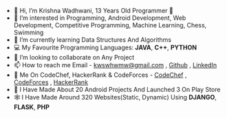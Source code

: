 - 👋 Hi, I’m Krishna Wadhwani, 13 Years Old Programmer 👦️
- 👀 I’m interested in Programming, Android Development, Web Development, Competitive Programming, Machine Learning, Chess, Swimming
- 🌱 I’m currently learning Data Structures And Algorithms
- 💻️ My Favourite Programming Languages: **JAVA**, **C++**, **PYTHON**
- 💞️ I’m looking to collaborate on Any Project
- 📫 How to reach me Email - kwswhwmw@gmail.com , [Github](https://github.com/KrishnaWadhwani/) , [LinkedIn](https://www.linkedin.com/in/krishna-wadhwani-1063b81ab/)
- 🌟️ Me On CodeChef, HackerRank & CodeForces - [CodeChef](https://www.codechef.com/users/koolprogammer) , [CodeForces](https://codeforces.com/profile/koolprogrammer) , [HackerRank](https://www.hackerrank.com/kwswhwmw)
- 📱️ I Have Made About 20 Android Projects And Launched 3 On Play Store
- 🕸️ I Have Made Around 320 Websites(Static, Dynamic) Using **DJANGO**, **FLASK**, **PHP**
